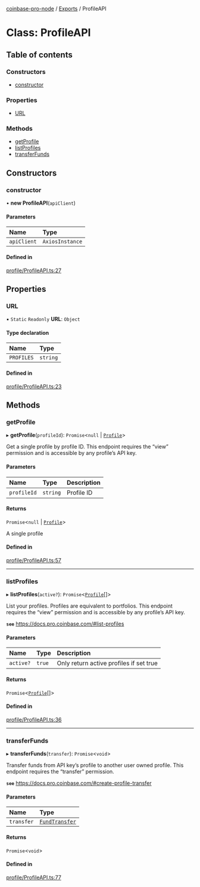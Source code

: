 [coinbase-pro-node](../README.md) / [Exports](../modules.md) / ProfileAPI

# Class: ProfileAPI

## Table of contents

### Constructors

- [constructor](ProfileAPI.md#constructor)

### Properties

- [URL](ProfileAPI.md#url)

### Methods

- [getProfile](ProfileAPI.md#getprofile)
- [listProfiles](ProfileAPI.md#listprofiles)
- [transferFunds](ProfileAPI.md#transferfunds)

## Constructors

### constructor

• **new ProfileAPI**(`apiClient`)

#### Parameters

| Name        | Type            |
| :---------- | :-------------- |
| `apiClient` | `AxiosInstance` |

#### Defined in

[profile/ProfileAPI.ts:27](https://github.com/bennycode/coinbase-pro-node/blob/caaa670/src/profile/ProfileAPI.ts#L27)

## Properties

### URL

▪ `Static` `Readonly` **URL**: `Object`

#### Type declaration

| Name       | Type     |
| :--------- | :------- |
| `PROFILES` | `string` |

#### Defined in

[profile/ProfileAPI.ts:23](https://github.com/bennycode/coinbase-pro-node/blob/caaa670/src/profile/ProfileAPI.ts#L23)

## Methods

### getProfile

▸ **getProfile**(`profileId`): `Promise`<`null` \| [`Profile`](../interfaces/Profile.md)\>

Get a single profile by profile ID. This endpoint requires the “view” permission and is accessible by any profile’s API key.

#### Parameters

| Name        | Type     | Description |
| :---------- | :------- | :---------- |
| `profileId` | `string` | Profile ID  |

#### Returns

`Promise`<`null` \| [`Profile`](../interfaces/Profile.md)\>

A single profile

#### Defined in

[profile/ProfileAPI.ts:57](https://github.com/bennycode/coinbase-pro-node/blob/caaa670/src/profile/ProfileAPI.ts#L57)

---

### listProfiles

▸ **listProfiles**(`active?`): `Promise`<[`Profile`](../interfaces/Profile.md)[]\>

List your profiles. Profiles are equivalent to portfolios. This endpoint requires the “view” permission and is accessible by any profile’s API key.

**`see`** https://docs.pro.coinbase.com/#list-profiles

#### Parameters

| Name      | Type   | Description                             |
| :-------- | :----- | :-------------------------------------- |
| `active?` | `true` | Only return active profiles if set true |

#### Returns

`Promise`<[`Profile`](../interfaces/Profile.md)[]\>

#### Defined in

[profile/ProfileAPI.ts:36](https://github.com/bennycode/coinbase-pro-node/blob/caaa670/src/profile/ProfileAPI.ts#L36)

---

### transferFunds

▸ **transferFunds**(`transfer`): `Promise`<`void`\>

Transfer funds from API key’s profile to another user owned profile. This endpoint requires the “transfer” permission.

**`see`** https://docs.pro.coinbase.com/#create-profile-transfer

#### Parameters

| Name       | Type                                            |
| :--------- | :---------------------------------------------- |
| `transfer` | [`FundTransfer`](../interfaces/FundTransfer.md) |

#### Returns

`Promise`<`void`\>

#### Defined in

[profile/ProfileAPI.ts:77](https://github.com/bennycode/coinbase-pro-node/blob/caaa670/src/profile/ProfileAPI.ts#L77)
